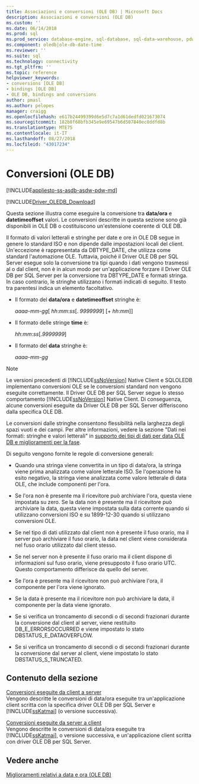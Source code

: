 ```yaml
---
title: Associazioni e conversioni (OLE DB) | Microsoft Docs
description: Associazioni e conversioni (OLE DB)
ms.custom: ''
ms.date: 06/14/2018
ms.prod: sql
ms.prod_service: database-engine, sql-database, sql-data-warehouse, pdw
ms.component: oledb|ole-db-date-time
ms.reviewer: ''
ms.suite: sql
ms.technology: connectivity
ms.tgt_pltfrm: ''
ms.topic: reference
helpviewer_keywords:
- conversions [OLE DB]
- bindings [OLE DB]
- OLE DB, bindings and conversions
author: pmasl
ms.author: pelopes
manager: craigg
ms.openlocfilehash: e617b24499399d6e5d7c7a1d61dedfd021673074
ms.sourcegitcommit: 182b8f68bfb345e9e69547b6d507840ec8ddfd8b
ms.translationtype: MTE75
ms.contentlocale: it-IT
ms.lasthandoff: 08/27/2018
ms.locfileid: "43017234"
---
```

# <a name="conversions-ole-db"></a>Conversioni (OLE DB)
[!INCLUDE[appliesto-ss-asdb-asdw-pdw-md](../../../includes/appliesto-ss-asdb-asdw-pdw-md.md)]

[!INCLUDE[Driver_OLEDB_Download](../../../includes/driver_oledb_download.md)]

  Questa sezione illustra come eseguire la conversione tra **data/ora** e **datetimeoffset** valori. Le conversioni descritte in questa sezione sono già disponibili in OLE DB o costituiscono un'estensione coerente di OLE DB.  
  
 Il formato di valori letterali e stringhe per date e ore in OLE DB segue in genere lo standard ISO e non dipende dalle impostazioni locali del client. Un'eccezione è rappresentata da DBTYPE_DATE, che utilizza come standard l'automazione OLE. Tuttavia, poiché il Driver OLE DB per SQL Server esegue solo la conversione tra tipi quando i dati vengono trasmessi al o dal client, non è in alcun modo per un'applicazione forzare il Driver OLE DB per SQL Server per la conversione tra DBTYPE_DATE e formati stringa. In caso contrario, le stringhe utilizzano i formati indicati di seguito. Il testo tra parentesi indica un elemento facoltativo.  
  
-   Il formato del **data/ora** e **datetimeoffset** stringhe è:  
  
     *aaaa*-*mm*-*gg*[ *hh*:*mm*:*ss*[. *9999999*] [+ *hh*:*mm*]]  
  
-   Il formato delle stringe **time** è:  
  
     *hh*:*mm*:*ss*[.*9999999*]  
  
-   Il formato del **data** stringhe è:  
  
     *aaaa*-*mm*-*gg*  
  
> [!NOTE]  
>  Le versioni precedenti di [!INCLUDE[ssNoVersion](../../../includes/ssnoversion-md.md)] Native Client e SQLOLEDB implementano conversioni OLE se le conversioni standard non vengono eseguite correttamente. Il Driver OLE DB per SQL Server segue lo stesso comportamento [!INCLUDE[ssNoVersion](../../../includes/ssnoversion-md.md)] Native Client. Di conseguenza, alcune conversioni eseguite da Driver OLE DB per SQL Server differiscono dalla specifica OLE DB.  
  
 Le conversioni dalle stringhe consentono flessibilità nella larghezza degli spazi vuoti e dei campi. Per altre informazioni, vedere la sezione "Dati nei formati: stringhe e valori letterali" in [supporto dei tipi di dati per data OLE DB e miglioramenti per la fase](../../oledb/ole-db-date-time/data-type-support-for-ole-db-date-and-time-improvements.md).  
  
 Di seguito vengono fornite le regole di conversione generali:  
  
-   Quando una stringa viene convertita in un tipo di data/ora, la stringa viene prima analizzata come valore letterale ISO. Se l'operazione ha esito negativo, la stringa viene analizzata come valore letterale di data OLE, che include componenti per l'ora.  
  
-   Se l'ora non è presente ma il ricevitore può archiviare l'ora, questa viene impostata su zero. Se la data non è presente ma il ricevitore può archiviare la data, questa viene impostata sulla data corrente quando si utilizzano conversioni ISO e su 1899-12-30 quando si utilizzano conversioni OLE.  
  
-   Se nel tipo di dati utilizzato dal client non è presente il fuso orario, ma il server può archiviare il fuso orario, la data nel client viene considerata nel fuso orario utilizzato dal client stesso.  
  
-   Se nel server non è presente il fuso orario ma il client dispone di informazioni sul fuso orario, viene presupposto il fuso orario UTC. Questo comportamento differisce da quello del server.  
  
-   Se l'ora è presente ma il ricevitore non può archiviare l'ora, il componente per l'ora viene ignorato.  
  
-   Se la data è presente ma il ricevitore non può archiviare la data, il componente per la data viene ignorato.  
  
-   Se si verifica un troncamento di secondi o di secondi frazionari durante la conversione dal client al server, viene restituito DB_E_ERRORSOCCURRED e viene impostato lo stato DBSTATUS_E_DATAOVERFLOW.  
  
-   Se si verifica un troncamento di secondi o di secondi frazionari durante la conversione dal server al client, viene impostato lo stato DBSTATUS_S_TRUNCATED.  
  
## <a name="in-this-section"></a>Contenuto della sezione  
 [Conversioni eseguite da client a server](../../oledb/ole-db-date-time/conversions-performed-from-client-to-server.md)  
 Vengono descritte le conversioni di data/ora eseguite tra un'applicazione client scritta con la specifica driver OLE DB per SQL Server e [!INCLUDE[ssKatmai](../../../includes/sskatmai-md.md)] (o versione successiva).  
  
 [Conversioni eseguite da server a client](../../oledb/ole-db-date-time/conversions-performed-from-server-to-client.md)  
 Vengono descritte le conversioni di data/ora eseguite tra [!INCLUDE[ssKatmai](../../../includes/sskatmai-md.md)], o versione successiva, e un'applicazione client scritta con driver OLE DB per SQL Server.  
  
## <a name="see-also"></a>Vedere anche  
 [Miglioramenti relativi a data e ora &#40;OLE DB&#41;](../../oledb/ole-db-date-time/date-and-time-improvements-ole-db.md)  
  
  

